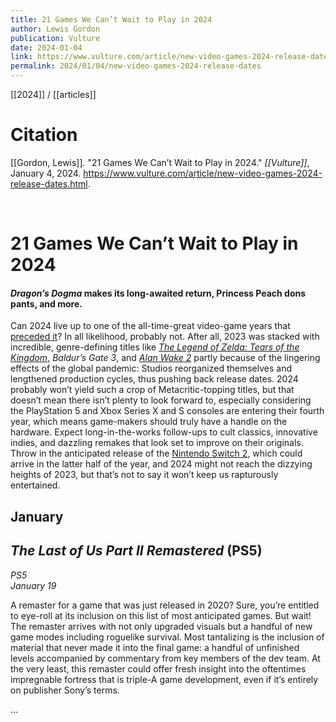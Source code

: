 ```yaml
---
title: 21 Games We Can’t Wait to Play in 2024
author: Lewis Gordon
publication: Vulture
date: 2024-01-04
link: https://www.vulture.com/article/new-video-games-2024-release-dates.html
permalink: 2024/01/04/new-video-games-2024-release-dates
---
```


[[2024]] / [[articles]]

# Citation

[[Gordon, Lewis]]. "21 Games We Can’t Wait to Play in 2024." *[[Vulture]]*, January 4, 2024. <https://www.vulture.com/article/new-video-games-2024-release-dates.html>.

<br>

# 21 Games We Can’t Wait to Play in 2024

#### _Dragon’s Dogma_ makes its long-awaited return, Princess Peach dons pants, and more.

Can 2024 live up to one of the all-time-great video-game years that [preceded it](https://web.archive.org/web/20240104152804/https://www.vulture.com/article/best-video-games-2023.html)? In all likelihood, probably not. After all, 2023 was stacked with incredible, genre-defining titles like [_The Legend of Zelda: Tears of the Kingdom_](https://web.archive.org/web/20240104152804/https://www.vulture.com/article/legend-of-zelda-tears-of-the-kingdom-game-review.html), _Baldur’s Gate 3_, and [_Alan Wake 2_](https://web.archive.org/web/20240104152804/https://www.vulture.com/article/alan-wake-2-review.html) partly because of the lingering effects of the global pandemic: Studios reorganized themselves and lengthened production cycles, thus pushing back release dates. 2024 probably won’t yield such a crop of Metacritic-topping titles, but that doesn’t mean there isn’t plenty to look forward to, especially considering the PlayStation 5 and Xbox Series X and S consoles are entering their fourth year, which means game-makers should truly have a handle on the hardware. Expect long-in-the-works follow-ups to cult classics, innovative indies, and dazzling remakes that look set to improve on their originals. Throw in the anticipated release of the [Nintendo Switch 2](https://web.archive.org/web/20240104152804/https://www.polygon.com/nintendo/23899504/nintendo-switch-2-release-date-power-name-games), which could arrive in the latter half of the year, and 2024 might not reach the dizzying heights of 2023, but that’s not to say it won’t keep us rapturously entertained.

## January

## _The Last of Us Part II Remastered_ (PS5)

_PS5_  
_January 19_

A remaster for a game that was just released in 2020? Sure, you’re entitled to eye-roll at its inclusion on this list of most anticipated games. But wait! The remaster arrives with not only upgraded visuals but a handful of new game modes including roguelike survival. Most tantalizing is the inclusion of material that never made it into the final game: a handful of unfinished levels accompanied by commentary from key members of the dev team. At the very least, this remaster could offer fresh insight into the oftentimes impregnable fortress that is triple-A game development, even if it’s entirely on publisher Sony’s terms.

...